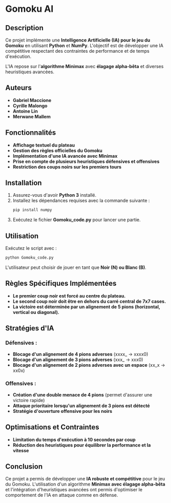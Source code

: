# Gomoku AI

## Description

Ce projet implémente une **Intelligence Artificielle (IA) pour le jeu du Gomoku** en utilisant **Python** et **NumPy**. 
L'objectif est de développer une IA compétitive respectant des contraintes de performance et de temps d'exécution.

L'IA repose sur l'**algorithme Minimax** avec **élagage alpha-bêta** et diverses heuristiques avancées.

## Auteurs

- **Gabriel Maccione**
- **Cyrille Malongo**
- **Antoine Lin**
- **Merwane Mallem**

## Fonctionnalités

- **Affichage textuel du plateau**
- **Gestion des règles officielles du Gomoku**
- **Implémentation d'une IA avancée avec Minimax**
- **Prise en compte de plusieurs heuristiques défensives et offensives**
- **Restriction des coups noirs sur les premiers tours**

## Installation

1. Assurez-vous d'avoir **Python 3** installé.
2. Installez les dépendances requises avec la commande suivante :
   ```bash
   pip install numpy
   ```
3. Exécutez le fichier **Gomoku_code.py** pour lancer une partie.

## Utilisation

Exécutez le script avec :
```bash
python Gomoku_code.py
```
L'utilisateur peut choisir de jouer en tant que **Noir (N) ou Blanc (B)**.

## Règles Spécifiques Implémentées

- **Le premier coup noir est forcé au centre du plateau.**
- **Le second coup noir doit être en dehors du carré central de 7x7 cases.**
- **La victoire est déterminée par un alignement de 5 pions (horizontal, vertical ou diagonal).**

## Stratégies d'IA

### Défensives :
- **Blocage d'un alignement de 4 pions adverses** (xxxx_ → xxxx0)
- **Blocage d'un alignement de 3 pions adverses** (xxx_ → xxx0)
- **Blocage d'un alignement de 2 pions adverses avec un espace** (xx_x → xx0x)

### Offensives :
- **Création d'une double menace de 4 pions** (permet d'assurer une victoire rapide)
- **Attaque prioritaire lorsqu'un alignement de 3 pions est détecté**
- **Stratégie d'ouverture offensive pour les noirs**

## Optimisations et Contraintes

- **Limitation du temps d'exécution à 10 secondes par coup**
- **Réduction des heuristiques pour équilibrer la performance et la vitesse**

## Conclusion

Ce projet a permis de développer une **IA robuste et compétitive** pour le jeu du Gomoku. 
L'utilisation d'un algorithme **Minimax avec élagage alpha-bêta** et l'intégration d'heuristiques avancées ont permis 
d'optimiser le comportement de l'IA en attaque comme en défense.

